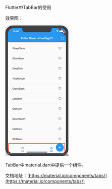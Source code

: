 Flutter中TabBar的使用

效果图：

![](/assets/imrrport.png)

TabBar中material.dart中提供一个组件。

文档地址：[https://material.io/components/tabs/](https://material.io/components/tabs/)



